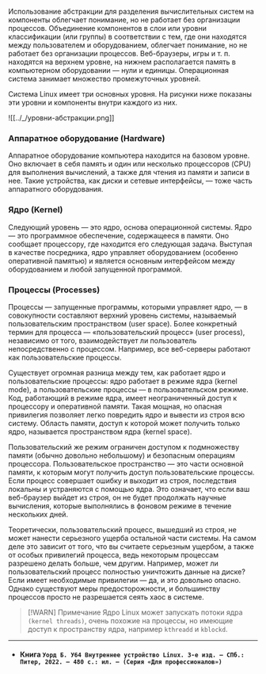 Использование абстракции для разделения вычислительных систем на компоненты облегчает понимание, но не работает без организации процессов. Объединение компонентов в слои или уровни классификации (или группы) в соответствии с тем, где они находятся между пользователем и оборудованием, облегчает понимание, но не работает без организации процессов. Веб-браузеры, игры и т. п. находятся на верхнем уровне, на нижнем располагается память в компьютерном оборудовании — нули и единицы. Операционная система занимает множество промежуточных уровней.

Система Linux имеет три основных уровня. На рисунки ниже показаны эти уровни и компоненты внутри каждого из них.

![[../_/уровни-абстракции.png]]
### Аппаратное оборудование (Hardware)

Аппаратное оборудование компьютера находится на базовом уровне. Оно включает в себя память и один или несколько процессоров (CPU) для выполнения вычислений, а также для чтения из памяти и записи в нее. Такие устройства, как диски и сетевые интерфейсы, — тоже часть аппаратного оборудования.

### Ядро (Kernel)

Следующий уровень — это ядро, основа операционной системы. Ядро — это программное обеспечение, содержащееся в памяти. Оно сообщает процессору, где находится его следующая задача. Выступая в качестве посредника, ядро управляет оборудованием (особенно оперативной памятью) и является основным интерфейсом между оборудованием и любой запущенной программой.

### Процессы (Processes)

Процессы — запущенные программы, которыми управляет ядро, — в совокупности составляют верхний уровень системы, называемый пользовательским пространством (user space). Более конкретный термин для процесса — «пользовательский процесс» (user process), независимо от того, взаимодействует ли пользователь непосредственно с процессом. Например, все веб-серверы работают как пользовательские процессы.

Существует огромная разница между тем, как работает ядро и пользовательские процессы: ядро работает в режиме ядра (kernel mode), а пользовательские процессы — в пользовательском режиме. Код, работающий в режиме ядра, имеет неограниченный доступ к процессору и оперативной памяти. Такая мощная, но опасная привилегия позволяет легко повредить ядро и вывести из строя всю систему. Область памяти, доступ к которой может получить только ядро, называется пространством ядра (kernel space).

Пользовательский же режим ограничен доступом к подмножеству памяти (обычно довольно небольшому) и безопасным операциям процессора. Пользовательское пространство — это части основной памяти, к которым могут получить доступ пользовательские процессы. Если процесс совершает ошибку и выходит из строя, последствия локальны и устраняются с помощью ядра. Это означает, что если ваш веб-браузер выйдет из строя, он не будет продолжать научные вычисления, которые выполнялись в фоновом режиме в течение нескольких дней.

Теоретически, пользовательский процесс, вышедший из строя, не может нанести серьезного ущерба остальной части системы. На самом деле это зависит от того, что вы считаете серьезным ущербом, а также от особых привилегий процесса, ведь некоторым процессам разрешено делать больше, чем другим. Например, может ли пользовательский процесс полностью уничтожить данные на диске? Если имеет необходимые привилегии — да, и это довольно опасно. Однако существуют меры предосторожности, и большинству процессов просто не разрешается сеять хаос в системе.

> [!WARN] Примечание
> Ядро Linux может запускать потоки ядра `(kernel threads)`, очень похожие на процессы, но имеющие доступ к пространству ядра, например `kthreadd` и `kblockd`.

---
- #### Книга  `Уорд Б. У64 Внутреннее устройство Linux. 3-е изд. — СПб.: Питер, 2022. — 480 с.: ил. — (Серия «Для профессионалов»)`